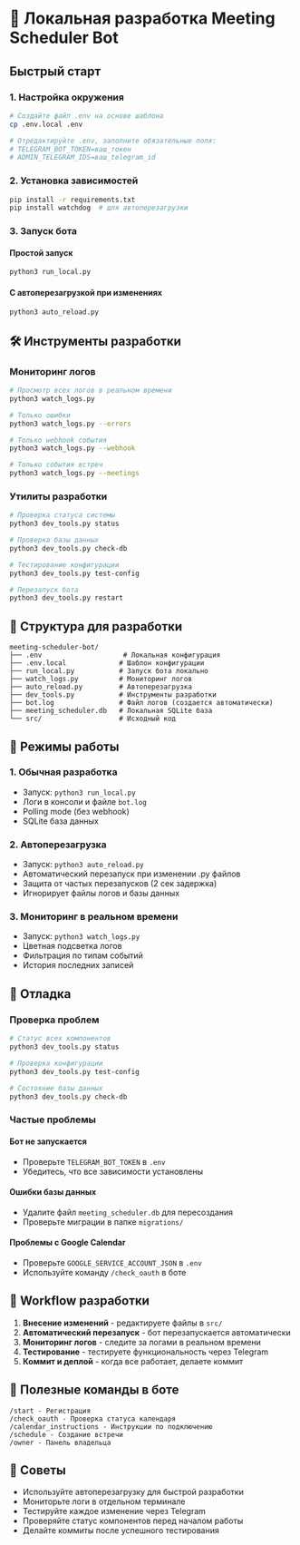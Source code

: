 # 🚀 Локальная разработка Meeting Scheduler Bot

## Быстрый старт

### 1. Настройка окружения
```bash
# Создайте файл .env на основе шаблона
cp .env.local .env

# Отредактируйте .env, заполните обязательные поля:
# TELEGRAM_BOT_TOKEN=ваш_токен
# ADMIN_TELEGRAM_IDS=ваш_telegram_id
```

### 2. Установка зависимостей
```bash
pip install -r requirements.txt
pip install watchdog  # для автоперезагрузки
```

### 3. Запуск бота

#### Простой запуск
```bash
python3 run_local.py
```

#### С автоперезагрузкой при изменениях
```bash
python3 auto_reload.py
```

## 🛠️ Инструменты разработки

### Мониторинг логов
```bash
# Просмотр всех логов в реальном времени
python3 watch_logs.py

# Только ошибки
python3 watch_logs.py --errors

# Только webhook события
python3 watch_logs.py --webhook

# Только события встреч
python3 watch_logs.py --meetings
```

### Утилиты разработки
```bash
# Проверка статуса системы
python3 dev_tools.py status

# Проверка базы данных
python3 dev_tools.py check-db

# Тестирование конфигурации
python3 dev_tools.py test-config

# Перезапуск бота
python3 dev_tools.py restart
```

## 📁 Структура для разработки

```
meeting-scheduler-bot/
├── .env                    # Локальная конфигурация
├── .env.local             # Шаблон конфигурации
├── run_local.py           # Запуск бота локально
├── watch_logs.py          # Мониторинг логов
├── auto_reload.py         # Автоперезагрузка
├── dev_tools.py           # Инструменты разработки
├── bot.log                # Файл логов (создается автоматически)
├── meeting_scheduler.db   # Локальная SQLite база
└── src/                   # Исходный код
```

## 🔧 Режимы работы

### 1. Обычная разработка
- Запуск: `python3 run_local.py`
- Логи в консоли и файле `bot.log`
- Polling mode (без webhook)
- SQLite база данных

### 2. Автоперезагрузка
- Запуск: `python3 auto_reload.py`
- Автоматический перезапуск при изменении .py файлов
- Защита от частых перезапусков (2 сек задержка)
- Игнорирует файлы логов и базы данных

### 3. Мониторинг в реальном времени
- Запуск: `python3 watch_logs.py`
- Цветная подсветка логов
- Фильтрация по типам событий
- История последних записей

## 🐛 Отладка

### Проверка проблем
```bash
# Статус всех компонентов
python3 dev_tools.py status

# Проверка конфигурации
python3 dev_tools.py test-config

# Состояние базы данных
python3 dev_tools.py check-db
```

### Частые проблемы

#### Бот не запускается
- Проверьте `TELEGRAM_BOT_TOKEN` в `.env`
- Убедитесь, что все зависимости установлены

#### Ошибки базы данных
- Удалите файл `meeting_scheduler.db` для пересоздания
- Проверьте миграции в папке `migrations/`

#### Проблемы с Google Calendar
- Проверьте `GOOGLE_SERVICE_ACCOUNT_JSON` в `.env`
- Используйте команду `/check_oauth` в боте

## 🔄 Workflow разработки

1. **Внесение изменений** - редактируете файлы в `src/`
2. **Автоматический перезапуск** - бот перезапускается автоматически
3. **Мониторинг логов** - следите за логами в реальном времени
4. **Тестирование** - тестируете функциональность через Telegram
5. **Коммит и деплой** - когда все работает, делаете коммит

## 📝 Полезные команды в боте

```
/start - Регистрация
/check_oauth - Проверка статуса календаря
/calendar_instructions - Инструкции по подключению
/schedule - Создание встречи
/owner - Панель владельца
```

## 🎯 Советы

- Используйте автоперезагрузку для быстрой разработки
- Мониторьте логи в отдельном терминале
- Тестируйте каждое изменение через Telegram
- Проверяйте статус компонентов перед началом работы
- Делайте коммиты после успешного тестирования